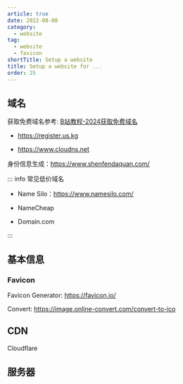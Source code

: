 ```yaml
---
article: true
date: 2022-08-08
category:
  - website
tag:
  - website
  - favicon
shortTitle: Setup a website
title: Setup a website for ...
order: 25
---
```




## 域名


获取免费域名参考: [B站教程-2024获取免费域名](https://www.bilibili.com/video/BV1by411B7Ko/?vd_source=34e9d5f274946b22d528c6b651cb13b1)

- https://register.us.kg

- https://www.cloudns.net

身份信息生成：https://www.shenfendaquan.com/


::: info 常见低价域名

- Name Silo：https://www.namesilo.com/

- NameCheap

- Domain.com

:::



## 基本信息

###  Favicon 

 Favicon Generator: https://favicon.io/

 Convert: https://image.online-convert.com/convert-to-ico



## CDN

Cloudflare


## 服务器